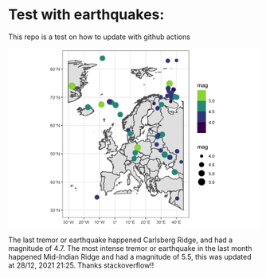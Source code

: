<!-- README.md is generated from README.Rmd. Please edit that file -->

Test with earthquakes:
======================

This repo is a test on how to update with github actions

![](man/figures/README-unnamed-chunk-2-1.png)

The last tremor or earthquake happened Carlsberg Ridge, and had a
magnitude of 4.7. The most intense tremor or earthquake in the last
month happened Mid-Indian Ridge and had a magnitude of 5.5, this was
updated at 28/12, 2021 21:25. Thanks stackoverflow!!
